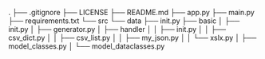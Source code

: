 .
├── .gitignore
├── LICENSE
├── README.md
├── app.py
├── main.py
├── requirements.txt
└── src
└── data
├── init.py
├── basic
│ ├── init.py
│ ├── generator.py
│ ├── handler
│ │ ├── init.py
│ │ ├── csv_dict.py
│ │ ├── csv_list.py
│ │ ├── my_json.py
│ │ └── xslx.py
│ ├── model_classes.py
│ └── model_dataclasses.py
